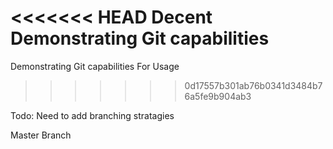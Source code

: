 
<<<<<<< HEAD
Decent Demonstrating Git capabilities
=======
Demonstrating Git capabilities For Usage
>>>>>>> 0d17557b301ab76b0341d3484b76a5fe9b904ab3


Todo: Need to add branching stratagies

Master Branch

